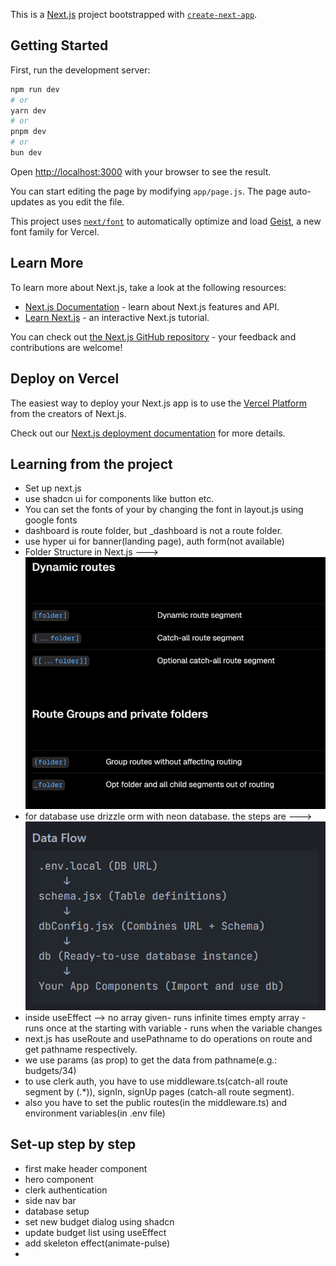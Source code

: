 This is a [Next.js](https://nextjs.org) project bootstrapped with [`create-next-app`](https://github.com/vercel/next.js/tree/canary/packages/create-next-app).

## Getting Started

First, run the development server:

```bash
npm run dev
# or
yarn dev
# or
pnpm dev
# or
bun dev
```

Open [http://localhost:3000](http://localhost:3000) with your browser to see the result.

You can start editing the page by modifying `app/page.js`. The page auto-updates as you edit the file.

This project uses [`next/font`](https://nextjs.org/docs/app/building-your-application/optimizing/fonts) to automatically optimize and load [Geist](https://vercel.com/font), a new font family for Vercel.

## Learn More

To learn more about Next.js, take a look at the following resources:

- [Next.js Documentation](https://nextjs.org/docs) - learn about Next.js features and API.
- [Learn Next.js](https://nextjs.org/learn) - an interactive Next.js tutorial.

You can check out [the Next.js GitHub repository](https://github.com/vercel/next.js) - your feedback and contributions are welcome!

## Deploy on Vercel

The easiest way to deploy your Next.js app is to use the [Vercel Platform](https://vercel.com/new?utm_medium=default-template&filter=next.js&utm_source=create-next-app&utm_campaign=create-next-app-readme) from the creators of Next.js.

Check out our [Next.js deployment documentation](https://nextjs.org/docs/app/building-your-application/deploying) for more details.


## Learning from the project

- Set up next.js
- use shadcn ui for components like button etc.
- You can set the fonts of your by changing the font in layout.js using google fonts
- dashboard is route folder, but _dashboard is not a route folder.
- use hyper ui for banner(landing page), auth form(not available)
- Folder Structure in Next.js ---> 
    ![Folder Structure](image.png)
- for database use drizzle orm with neon database. the steps are ---> 
    ![alt text](image-1.png)
- inside useEffect --> no array given- runs infinite times
                        empty array -  runs once at the starting
                        with variable - runs when the variable changes
- next.js has useRoute and usePathname to do operations on route and get pathname respectively.
- we use params (as prop) to get the data from pathname(e.g.: budgets/34)
- to use clerk auth, you have to use middleware.ts(catch-all route segment by (.*)), signIn, signUp pages (catch-all route segment).
- also you have to set the public routes(in the middleware.ts) and environment variables(in .env file)

## Set-up step by step

- first make header component
- hero component
- clerk authentication
- side nav bar
- database setup
- set new budget dialog using shadcn
- update budget list using useEffect
- add skeleton effect(animate-pulse)
- 